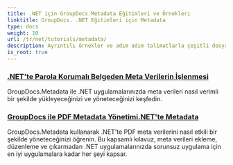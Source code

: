 ```yaml
---
title: .NET için GroupDocs.Metadata Eğitimleri ve Örnekleri
linktitle: GroupDocs. .NET Eğitimleri için Metadata
type: docs
weight: 10
url: /tr/net/tutorials/metadata/
description: Ayrıntılı örnekler ve adım adım talimatlarla çeşitli dosya formatlarındaki meta verileri nasıl işleyeceğinizi öğrenin.
is_root: true
---
```


### [.NET'te Parola Korumalı Belgeden Meta Verilerin İşlenmesi](./load-metadata/)
GroupDocs.Metadata ile .NET uygulamalarınızda meta verileri nasıl verimli bir şekilde yükleyeceğinizi ve yöneteceğinizi keşfedin.
### [GroupDocs ile PDF Metadata Yönetimi.NET'te Metadata](./pdf-metadata-management/)
GroupDocs.Metadata kullanarak .NET'te PDF meta verilerini nasıl etkili bir şekilde yöneteceğinizi öğrenin. Bu kapsamlı kılavuz, meta verileri ekleme, düzenleme ve çıkarmadan .NET uygulamalarınızda sorunsuz uygulama için en iyi uygulamalara kadar her şeyi kapsar.